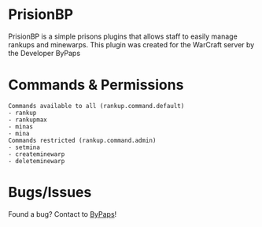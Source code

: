 # PrisionBP [![]()]()

PrisionBP is a simple prisons plugins that allows staff to easily manage rankups and minewarps. This plugin was created for the WarCraft server by the Developer ByPaps

# Commands & Permissions
```
Commands available to all (rankup.command.default)
- rankup
- rankupmax
- minas
- mina
Commands restricted (rankup.command.admin)
- setmina
- createminewarp
- deleteminewarp
```

# Bugs/Issues
Found a bug? Contact to [ByPaps](https://discord.gg/4F34P3M7AA)!
